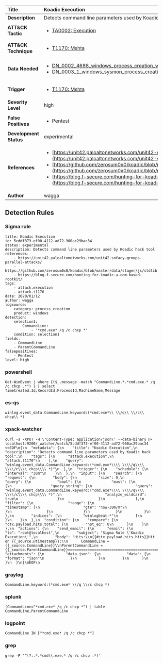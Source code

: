 | Title                    | Koadic Execution       |
|:-------------------------|:------------------|
| **Description**          | Detects command line parameters used by Koadic hack tool |
| **ATT&amp;CK Tactic**    |  <ul><li>[TA0002: Execution](https://attack.mitre.org/tactics/TA0002)</li></ul>  |
| **ATT&amp;CK Technique** | <ul><li>[T1170: Mshta](https://attack.mitre.org/techniques/T1170)</li></ul>  |
| **Data Needed**          | <ul><li>[DN_0002_4688_windows_process_creation_with_commandline](../Data_Needed/DN_0002_4688_windows_process_creation_with_commandline.md)</li><li>[DN_0003_1_windows_sysmon_process_creation](../Data_Needed/DN_0003_1_windows_sysmon_process_creation.md)</li></ul>  |
| **Trigger**              | <ul><li>[T1170: Mshta](../Triggers/T1170.md)</li></ul>  |
| **Severity Level**       | high |
| **False Positives**      | <ul><li>Pentest</li></ul>  |
| **Development Status**   | experimental |
| **References**           | <ul><li>[https://unit42.paloaltonetworks.com/unit42-sofacy-groups-parallel-attacks/](https://unit42.paloaltonetworks.com/unit42-sofacy-groups-parallel-attacks/)</li><li>[https://github.com/zerosum0x0/koadic/blob/master/data/stager/js/stdlib.js#L955](https://github.com/zerosum0x0/koadic/blob/master/data/stager/js/stdlib.js#L955)</li><li>[https://blog.f-secure.com/hunting-for-koadic-a-com-based-rootkit/](https://blog.f-secure.com/hunting-for-koadic-a-com-based-rootkit/)</li></ul>  |
| **Author**               | wagga |


## Detection Rules

### Sigma rule

```
title: Koadic Execution
id: 5cddf373-ef00-4112-ad72-960ac29bac34
status: experimental
description: Detects command line parameters used by Koadic hack tool 
references:
    - https://unit42.paloaltonetworks.com/unit42-sofacy-groups-parallel-attacks/
    - https://github.com/zerosum0x0/koadic/blob/master/data/stager/js/stdlib.js#L955
    - https://blog.f-secure.com/hunting-for-koadic-a-com-based-rootkit/
tags:
    - attack.execution
    - attack.t1170
date: 2020/01/12
author: wagga
logsource:
    category: process_creation
    product: windows
detection:
    selection1:
        CommandLine:
            - '*cmd.exe* /q /c chcp *'
    condition: selection1
fields:
    - CommandLine
    - ParentCommandLine
falsepositives:
    - Pentest
level: high

```





### powershell
    
```
Get-WinEvent | where {($_.message -match "CommandLine.*.*cmd.exe.* /q /c chcp .*") } | select TimeCreated,Id,RecordId,ProcessId,MachineName,Message
```


### es-qs
    
```
winlog.event_data.CommandLine.keyword:(*cmd.exe*\\ \\/q\\ \\/c\\ chcp\\ *)
```


### xpack-watcher
    
```
curl -s -XPUT -H \'Content-Type: application/json\' --data-binary @- localhost:9200/_watcher/watch/5cddf373-ef00-4112-ad72-960ac29bac34 <<EOF\n{\n  "metadata": {\n    "title": "Koadic Execution",\n    "description": "Detects command line parameters used by Koadic hack tool",\n    "tags": [\n      "attack.execution",\n      "attack.t1170"\n    ],\n    "query": "winlog.event_data.CommandLine.keyword:(*cmd.exe*\\\\ \\\\/q\\\\ \\\\/c\\\\ chcp\\\\ *)"\n  },\n  "trigger": {\n    "schedule": {\n      "interval": "30m"\n    }\n  },\n  "input": {\n    "search": {\n      "request": {\n        "body": {\n          "size": 0,\n          "query": {\n            "bool": {\n              "must": [\n                {\n                  "query_string": {\n                    "query": "winlog.event_data.CommandLine.keyword:(*cmd.exe*\\\\ \\\\/q\\\\ \\\\/c\\\\ chcp\\\\ *)",\n                    "analyze_wildcard": true\n                  }\n                }\n              ],\n              "filter": {\n                "range": {\n                  "timestamp": {\n                    "gte": "now-30m/m"\n                  }\n                }\n              }\n            }\n          }\n        },\n        "indices": [\n          "winlogbeat-*"\n        ]\n      }\n    }\n  },\n  "condition": {\n    "compare": {\n      "ctx.payload.hits.total": {\n        "not_eq": 0\n      }\n    }\n  },\n  "actions": {\n    "send_email": {\n      "email": {\n        "to": "root@localhost",\n        "subject": "Sigma Rule \'Koadic Execution\'",\n        "body": "Hits:\\n{{#ctx.payload.hits.hits}}Hit on {{_source.@timestamp}}:\\n      CommandLine = {{_source.CommandLine}}\\nParentCommandLine = {{_source.ParentCommandLine}}================================================================================\\n{{/ctx.payload.hits.hits}}",\n        "attachments": {\n          "data.json": {\n            "data": {\n              "format": "json"\n            }\n          }\n        }\n      }\n    }\n  }\n}\nEOF\n
```


### graylog
    
```
CommandLine.keyword:(*cmd.exe* \\/q \\/c chcp *)
```


### splunk
    
```
(CommandLine="*cmd.exe* /q /c chcp *") | table CommandLine,ParentCommandLine
```


### logpoint
    
```
CommandLine IN ["*cmd.exe* /q /c chcp *"]
```


### grep
    
```
grep -P '^(?:.*.*cmd\\.exe.* /q /c chcp .*)'
```



